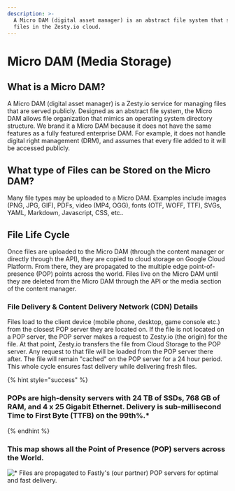 ```yaml
---
description: >-
  A Micro DAM (digital asset manager) is an abstract file system that stores
  files in the Zesty.io cloud.
---
```


# Micro DAM \(Media Storage\)

## What is a Micro DAM?

A Micro DAM \(digital asset manager\) is a Zesty.io service for managing files that are served publicly. Designed as an abstract file system, the Micro DAM allows file organization that mimics an operating system directory structure. We brand it a Micro DAM because it does not have the same features as a fully featured enterprise DAM. For example, it does not handle digital right management \(DRM\), and assumes that every file added to it will be accessed publicly.

## What type of Files can be Stored on the Micro DAM?

Many file types may be uploaded to a Micro DAM. Examples include images \(PNG, JPG, GIF\), PDFs, video \(MP4, OGG\), fonts \(OTF, WOFF, TTF\), SVGs, YAML, Markdown, Javascript, CSS, etc..

## File Life Cycle

Once files are uploaded to the Micro DAM \(through the content manager or directly through the API\), they are copied to cloud storage on Google Cloud Platform. From there, they are propagated to the multiple edge point-of-presence \(POP\) points across the world. Files live on the Micro DAM until they are deleted from the Micro DAM through the API or the media section of the content manager.

### File Delivery & Content Delivery Network \(CDN\) Details

Files load to the client device \(mobile phone, desktop, game console etc.\) from the closest POP server they are located on. If the file is not located on a POP server, the POP server makes a request to Zesty.io \(the origin\) for the file. At that point, Zesty.io transfers the file from Cloud Storage to the POP server. Any request to that file will be loaded from the POP server there after. The file will remain "cached" on the POP server for a 24 hour period. This whole cycle ensures fast delivery while delivering fresh files.

{% hint style="success" %}
### POPs are high-density servers with 24 TB of SSDs, 768 GB of RAM, and 4 x 25 Gigabit Ethernet. Delivery is sub-millisecond Time to First Byte \(TTFB\) on the 99th%.\*
{% endhint %}

### This map shows all the Point of Presence \(POP\) servers across the World.

![\* Files are propagated to Fastly&apos;s \(our partner\) POP servers for optimal and fast delivery. ](https://github.com/giseleblair/zesty-org/tree/f70349953946c18afb1c6744a7ae34d95a47cd03/.gitbook/assets/pop-endpoints.png)

